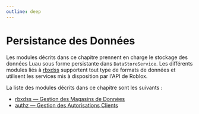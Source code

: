 ```yaml
---
outline: deep
---
```


# Persistance des Données

Les modules décrits dans ce chapitre prennent en charge le stockage des données Luau sous forme persistante dans `DataStoreService`.
Les différents modules liés à [rbxdss](rbxdss) supportent tout type de formats de données et utilisent les services mis à disposition par l'API de Roblox.

La liste des modules décrits dans ce chapitre sont les suivants : 

- [rbxdss — Gestion des Magasins de Données](rbxdss)
- [authz — Gestion des Autorisations Clients](authz)